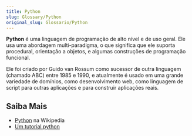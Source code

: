 ```yaml
---
title: Python
slug: Glossary/Python
original_slug: Glossario/Python
---
```


**Python** é uma linguagem de programação de alto nível e de uso geral. Ele usa uma abordagem multi-paradigma, o que significa que ele suporta procedural, orientação a objetos, e algumas construções de programação funcional.

Ele foi criado por Guido van Rossum como sucessor de outra linguagem (chamado ABC) entre 1985 e 1990, e atualmente é usado em uma grande variedade de domínios, como desenvolvimento web, como linguagem de script para outras aplicações e para construir aplicações reais.

## Saiba Mais

- [Python](https://pt.wikipedia.org/wiki/Python) na Wikipedia
- [Um tutorial python](http://www.tutorialspoint.com/python/index.htm)
